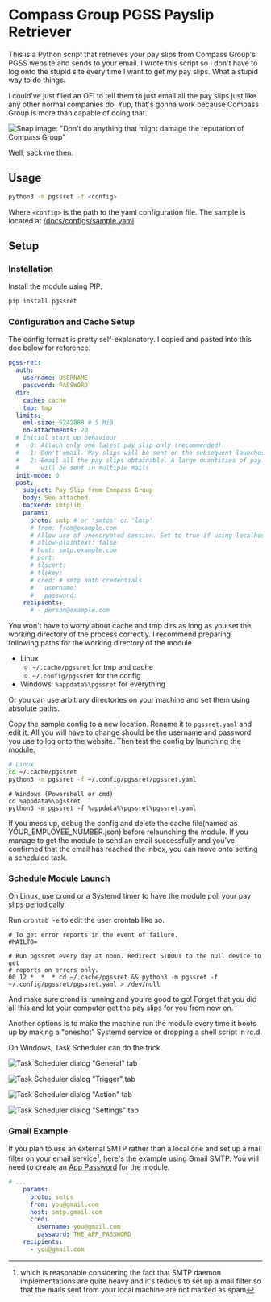 # Compass Group PGSS Payslip Retriever
This is a Python script that retrieves your pay slips from Compass Group's PGSS
website and sends to your email. I wrote this script so I don't have to log onto
the stupid site every time I want to get my pay slips. What a stupid way to do
things.

I could've just filed an OFI to tell them to just email all the pay slips just
like any other normal companies do. Yup, that's gonna work because Compass Group
is more than capable of doing that.

![Snap image: "Don't do anything that might damage the reputation of Compass
Group"](/docs/snap_policy-rep.png)

Well, sack me then.

## Usage
```sh
python3 -m pgssret -f <config>
```
Where `<config>` is the path to the yaml configuration file. The sample is
located at [/docs/configs/sample.yaml](/docs/configs/sample.yaml).

## Setup
### Installation
Install the module using PIP.

```sh
pip install pgssret
```

### Configuration and Cache Setup
The config format is pretty self-explanatory. I copied and pasted into this doc
below for reference.

```yaml
pgss-ret:
  auth:
    username: USERNAME
    password: PASSWORD
  dir:
    cache: cache
    tmp: tmp
  limits:
    eml-size: 5242880 # 5 MiB
    nb-attachments: 20
  # Initial start up behaviour
  #   0: Attach only one latest pay slip only (recommended)
  #   1: Don't email. Pay slips will be sent on the subsequent launches
  #   2: Email all the pay slips obtainable. A large quantities of pay slips
  #      will be sent in multiple mails
  init-mode: 0
  post:
    subject: Pay Slip from Compass Group
    body: See attached.
    backend: smtplib
    params:
      proto: smtp # or 'smtps' or 'lmtp'
      # from: from@example.com
      # Allow use of unencrypted session. Set to true if using localhost
      # allow-plaintext: false
      # host: smtp.example.com
      # port:
      # tlscert:
      # tlskey:
      # cred: # smtp auth credentials
      #   username:
      #   password:
    recipients:
      # - person@example.com
```

You won't have to worry about cache and tmp dirs as long as you set the working
directory of the process correctly. I recommend preparing following paths for
the working directory of the module.

* Linux
  * `~/.cache/pgssret` for tmp and cache
  * `~/.config/pgssret` for the config
* Windows: `%appdata%\pgssret` for everything

Or you can use arbitrary directories on your machine and set them using absolute
paths.

Copy the sample config to a new location. Rename it to `pgssret.yaml` and edit
it. All you will have to change should be the username and password you use to
log onto the website. Then test the config by launching the module.

```sh
# Linux
cd ~/.cache/pgssret
python3 -m pgssret -f ~/.config/pgssret/pgssret.yaml
```
```pwsh
# Windows (Powershell or cmd)
cd %appdata%\pgssret
python3 -m pgssret -f %appdata%\pgssret\pgssret.yaml
```

If you mess up, debug the config and delete the cache file(named as
YOUR_EMPLOYEE_NUMBER.json) before relaunching the module. If you manage to get
the module to send an email successfully and you've confirmed that the email
has reached the inbox, you can move onto setting a scheduled task.

### Schedule Module Launch
On Linux, use crond or a Systemd timer to have the module poll your pay slips
periodically.

Run `crontab -e` to edit the user crontab like so.

```crontab
# To get error reports in the event of failure.
#MAILTO=

# Run pgssret every day at noon. Redirect STDOUT to the null device to get
# reports on errors only.
00 12 *  *  * cd ~/.cache/pgssret && python3 -m pgssret -f ~/.config/pgssret/pgssret.yaml > /dev/null
```

And make sure crond is running and you're good to go! Forget that you did all
this and let your computer get the pay slips for you from now on.

Another options is to make the machine run the module every time it boots up by
making a "oneshot" Systemd service or dropping a shell script in rc.d.

On Windows, Task Scheduler can do the trick.

![Task Scheduler dialog "General" tab](/docs/sched_prop-general.png)

![Task Scheduler dialog "Trigger" tab](/docs/sched_prop-trigger.png)

![Task Scheduler dialog "Action" tab](/docs/sched_prop-action.png)

![Task Scheduler dialog "Settings" tab](/docs/sched_prop-settings.png)

### Gmail Example
If you plan to use an external SMTP rather than a local one and set up a mail
filter on your email service[^1], here's the example using Gmail SMTP. You will
need to create an [App
Password](https://support.google.com/accounts/answer/185833) for the module.

```yaml
# ...
    params:
      proto: smtps
      from: you@gmail.com
      host: smtp.gmail.com
      cred:
        username: you@gmail.com
        password: THE_APP_PASSWORD
    recipients:
	  - you@gmail.com
```

[^1]: which is reasonable considering the fact that SMTP daemon implementations
      are quite heavy and it's tedious to set up a mail filter so that the mails
      sent from your local machine are not marked as spam
